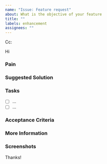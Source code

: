 ```yaml
---
name: "Issue: Feature request"
about: What is the objective of your feature
title: ""
labels: enhancement
assignees: ""
---
```


<!-- These comments automatically delete -->
<!-- **Tip:** Delete parts that are not relevant -->
<!-- Next to Cc:, @ mention users who should be in the loop -->

Cc:

<!-- add intended user next to **Hi** -->

Hi

### Pain

<!-- Explain the pain you are experiencing -->

### Suggested Solution

<!-- Describe the solution you'd like -->

### Tasks

<!--Add GitHub tasks-->

- [ ] ...
- [ ] ...

### Acceptance Criteria

<!-- Acceptance Criteria helps to answer the question "How will I know when I'm done with this story?". It defines the  requirements that must be met for the story to be completed. See https://www.ssw.com.au/rules/acceptance-criteria -->

### More Information

<!-- Add any other context here. -->

### Screenshots

<!-- If applicable, add screenshots to help explain your problem. -->

Thanks!
